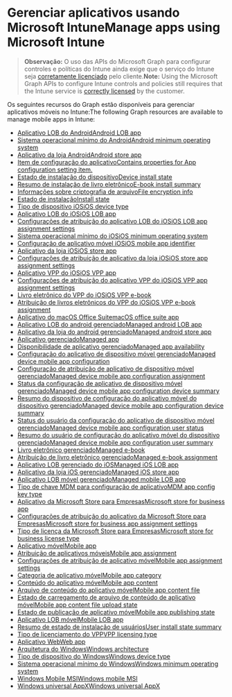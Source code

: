 # <a name="manage-apps-using-microsoft-intune"></a><span data-ttu-id="4bba8-101">Gerenciar aplicativos usando Microsoft Intune</span><span class="sxs-lookup"><span data-stu-id="4bba8-101">Manage apps using Microsoft Intune</span></span>

> <span data-ttu-id="4bba8-102">**Observação:** O uso das APIs do Microsoft Graph para configurar controles e políticas do Intune ainda exige que o serviço do Intune seja [corretamente licenciado](https://www.microsoft.com/en-us/cloud-platform/microsoft-intune-pricing) pelo cliente.</span><span class="sxs-lookup"><span data-stu-id="4bba8-102">**Note:** Using the Microsoft Graph APIs to configure Intune controls and policies still requires that the Intune service is [correctly licensed](https://www.microsoft.com/en-us/cloud-platform/microsoft-intune-pricing) by the customer.</span></span>

<span data-ttu-id="4bba8-103">Os seguintes recursos do Graph estão disponíveis para gerenciar aplicativos móveis no Intune:</span><span class="sxs-lookup"><span data-stu-id="4bba8-103">The following Graph resources are available to manage mobile apps in Intune:</span></span>

- [<span data-ttu-id="4bba8-104">Aplicativo LOB do Android</span><span class="sxs-lookup"><span data-stu-id="4bba8-104">Android LOB app</span></span>](intune_apps_androidlobapp.md)
- [<span data-ttu-id="4bba8-105">Sistema operacional mínimo do Android</span><span class="sxs-lookup"><span data-stu-id="4bba8-105">Android minimum operating system</span></span>](intune_apps_androidminimumoperatingsystem.md)
- [<span data-ttu-id="4bba8-106">Aplicativo da loja Android</span><span class="sxs-lookup"><span data-stu-id="4bba8-106">Android store app</span></span>](intune_apps_androidstoreapp.md)
- [<span data-ttu-id="4bba8-107">Item de configuração do aplicativo</span><span class="sxs-lookup"><span data-stu-id="4bba8-107">Contains properties for App configuration setting item.</span></span>](intune_apps_appconfigurationsettingitem.md)
- [<span data-ttu-id="4bba8-108">Estado de instalação do dispositivo</span><span class="sxs-lookup"><span data-stu-id="4bba8-108">Device install state</span></span>](intune_books_deviceinstallstate.md)
- [<span data-ttu-id="4bba8-109">Resumo de instalação de livro eletrônico</span><span class="sxs-lookup"><span data-stu-id="4bba8-109">E-book install summary</span></span>](intune_books_ebookinstallsummary.md)
- [<span data-ttu-id="4bba8-110">Informações sobre criptografia de arquivo</span><span class="sxs-lookup"><span data-stu-id="4bba8-110">File encryption info</span></span>](intune_apps_fileencryptioninfo.md)
- [<span data-ttu-id="4bba8-111">Estado de instalação</span><span class="sxs-lookup"><span data-stu-id="4bba8-111">Install state</span></span>](intune_books_installstate.md)
- [<span data-ttu-id="4bba8-112">Tipo de dispositivo iOS</span><span class="sxs-lookup"><span data-stu-id="4bba8-112">iOS device type</span></span>](intune_apps_iosdevicetype.md)
- [<span data-ttu-id="4bba8-113">Aplicativo LOB do iOS</span><span class="sxs-lookup"><span data-stu-id="4bba8-113">iOS LOB app</span></span>](intune_apps_ioslobapp.md)
- [<span data-ttu-id="4bba8-114">Configurações de atribuição do aplicativo LOB do iOS</span><span class="sxs-lookup"><span data-stu-id="4bba8-114">iOS LOB app assignment settings</span></span>](intune_apps_ioslobappassignmentsettings.md)
- [<span data-ttu-id="4bba8-115">Sistema operacional mínimo do iOS</span><span class="sxs-lookup"><span data-stu-id="4bba8-115">iOS minimum operating system</span></span>](intune_apps_iosminimumoperatingsystem.md)
- [<span data-ttu-id="4bba8-116">Configuração de aplicativo móvel iOS</span><span class="sxs-lookup"><span data-stu-id="4bba8-116">iOS mobile app identifier</span></span>](intune_apps_iosmobileappconfiguration.md)
- [<span data-ttu-id="4bba8-117">Aplicativo da loja iOS</span><span class="sxs-lookup"><span data-stu-id="4bba8-117">iOS store app</span></span>](intune_apps_iosstoreapp.md)
- [<span data-ttu-id="4bba8-118">Configurações de atribuição de aplicativo da loja iOS</span><span class="sxs-lookup"><span data-stu-id="4bba8-118">iOS store app assignment settings</span></span>](intune_apps_iosstoreappassignmentsettings.md)
- [<span data-ttu-id="4bba8-119">Aplicativo VPP do iOS</span><span class="sxs-lookup"><span data-stu-id="4bba8-119">iOS VPP app</span></span>](intune_apps_iosvppapp.md)
- [<span data-ttu-id="4bba8-120">Configurações de atribuição do aplicativo VPP do iOS</span><span class="sxs-lookup"><span data-stu-id="4bba8-120">iOS VPP app assignment settings</span></span>](intune_apps_iosvppappassignmentsettings.md)
- [<span data-ttu-id="4bba8-121">Livro eletrônico do VPP do iOS</span><span class="sxs-lookup"><span data-stu-id="4bba8-121">iOS VPP e-book</span></span>](intune_books_iosvppebook.md)
- [<span data-ttu-id="4bba8-122">Atribuição de livros eletrônicos do VPP do iOS</span><span class="sxs-lookup"><span data-stu-id="4bba8-122">iOS VPP e-book assignment</span></span>](intune_books_iosvppebookassignment.md)
- [<span data-ttu-id="4bba8-123">Aplicativo do macOS Office Suite</span><span class="sxs-lookup"><span data-stu-id="4bba8-123">macOS office suite app</span></span>](intune_apps_macosofficesuiteapp.md)
- [<span data-ttu-id="4bba8-124">Aplicativo LOB do android gerenciado</span><span class="sxs-lookup"><span data-stu-id="4bba8-124">Managed android LOB app</span></span>](intune_apps_managedandroidlobapp.md)
- [<span data-ttu-id="4bba8-125">Aplicativo da loja do android gerenciado</span><span class="sxs-lookup"><span data-stu-id="4bba8-125">Managed android store app</span></span>](intune_apps_managedandroidstoreapp.md)
- [<span data-ttu-id="4bba8-126">Aplicativo gerenciado</span><span class="sxs-lookup"><span data-stu-id="4bba8-126">Managed app</span></span>](intune_apps_managedapp.md)
- [<span data-ttu-id="4bba8-127">Disponibilidade de aplicativo gerenciado</span><span class="sxs-lookup"><span data-stu-id="4bba8-127">Managed app availability</span></span>](intune_apps_managedappavailability.md)
- [<span data-ttu-id="4bba8-128">Configuração do aplicativo de dispositivo móvel gerenciado</span><span class="sxs-lookup"><span data-stu-id="4bba8-128">Managed device mobile app configuration</span></span>](intune_apps_manageddevicemobileappconfiguration.md)
- [<span data-ttu-id="4bba8-129">Configuração de atribuição de aplicativo de dispositivo móvel gerenciado</span><span class="sxs-lookup"><span data-stu-id="4bba8-129">Managed device mobile app configuration assignment</span></span>](intune_apps_manageddevicemobileappconfigurationassignment.md)
- [<span data-ttu-id="4bba8-130">Status da configuração de aplicativo de dispositivo móvel gerenciado</span><span class="sxs-lookup"><span data-stu-id="4bba8-130">Managed device mobile app configuration device summary</span></span>](intune_apps_manageddevicemobileappconfigurationdevicestatus.md)
- [<span data-ttu-id="4bba8-131">Resumo do dispositivo de configuração do aplicativo móvel do dispositivo gerenciado</span><span class="sxs-lookup"><span data-stu-id="4bba8-131">Managed device mobile app configuration device summary</span></span>](intune_apps_manageddevicemobileappconfigurationdevicesummary.md)
- [<span data-ttu-id="4bba8-132">Status do usuário da configuração do aplicativo de dispositivo móvel gerenciado</span><span class="sxs-lookup"><span data-stu-id="4bba8-132">Managed device mobile app configuration user status</span></span>](intune_apps_manageddevicemobileappconfigurationuserstatus.md)
- [<span data-ttu-id="4bba8-133">Resumo do usuário de configuração do aplicativo móvel do dispositivo gerenciado</span><span class="sxs-lookup"><span data-stu-id="4bba8-133">Managed device mobile app configuration user summary</span></span>](intune_apps_manageddevicemobileappconfigurationusersummary.md)
- [<span data-ttu-id="4bba8-134">Livro eletrônico gerenciado</span><span class="sxs-lookup"><span data-stu-id="4bba8-134">Managed e-book</span></span>](intune_books_managedebook.md)
- [<span data-ttu-id="4bba8-135">Atribuição de livro eletrônico gerenciado</span><span class="sxs-lookup"><span data-stu-id="4bba8-135">Managed e-book assignment</span></span>](intune_books_managedebookassignment.md)
- [<span data-ttu-id="4bba8-136">Aplicativo LOB gerenciado do iOS</span><span class="sxs-lookup"><span data-stu-id="4bba8-136">Managed iOS LOB app</span></span>](intune_apps_managedioslobapp.md)
- [<span data-ttu-id="4bba8-137">Aplicativo da loja iOS gerenciado</span><span class="sxs-lookup"><span data-stu-id="4bba8-137">Managed iOS store app</span></span>](intune_apps_managediosstoreapp.md)
- [<span data-ttu-id="4bba8-138">Aplicativo LOB móvel gerenciado</span><span class="sxs-lookup"><span data-stu-id="4bba8-138">Managed mobile LOB app</span></span>](intune_apps_managedmobilelobapp.md)
- [<span data-ttu-id="4bba8-139">Tipo de chave MDM para configuração de aplicativo</span><span class="sxs-lookup"><span data-stu-id="4bba8-139">MDM app config key type</span></span>](intune_apps_mdmappconfigkeytype.md)
- [<span data-ttu-id="4bba8-140">Aplicativo da Microsoft Store para Empresas</span><span class="sxs-lookup"><span data-stu-id="4bba8-140">Microsoft store for business app</span></span>](intune_apps_microsoftstoreforbusinessapp.md)
- [<span data-ttu-id="4bba8-141">Configurações de atribuição do aplicativo da Microsoft Store para Empresas</span><span class="sxs-lookup"><span data-stu-id="4bba8-141">Microsoft store for business app assignment settings</span></span>](intune_apps_microsoftstoreforbusinessappassignmentsettings.md)
- [<span data-ttu-id="4bba8-142">Tipo de licença da Microsoft Store para Empresas</span><span class="sxs-lookup"><span data-stu-id="4bba8-142">Microsoft store for business license type</span></span>](intune_apps_microsoftstoreforbusinesslicensetype.md)
- [<span data-ttu-id="4bba8-143">Aplicativo móvel</span><span class="sxs-lookup"><span data-stu-id="4bba8-143">Mobile app</span></span>](intune_apps_mobileapp.md)
- [<span data-ttu-id="4bba8-144">Atribuição de aplicativos móveis</span><span class="sxs-lookup"><span data-stu-id="4bba8-144">Mobile app assignment</span></span>](intune_apps_mobileappassignment.md)
- [<span data-ttu-id="4bba8-145">Configurações de atribuição de aplicativo móvel</span><span class="sxs-lookup"><span data-stu-id="4bba8-145">Mobile app assignment settings</span></span>](intune_apps_mobileappassignmentsettings.md)
- [<span data-ttu-id="4bba8-146">Categoria de aplicativo móvel</span><span class="sxs-lookup"><span data-stu-id="4bba8-146">Mobile app category</span></span>](intune_apps_mobileappcategory.md)
- [<span data-ttu-id="4bba8-147">Conteúdo do aplicativo móvel</span><span class="sxs-lookup"><span data-stu-id="4bba8-147">Mobile app content</span></span>](intune_apps_mobileappcontent.md)
- [<span data-ttu-id="4bba8-148">Arquivo de conteúdo do aplicativo móvel</span><span class="sxs-lookup"><span data-stu-id="4bba8-148">Mobile app content file</span></span>](intune_apps_mobileappcontentfile.md)
- [<span data-ttu-id="4bba8-149">Estado de carregamento de arquivo de conteúdo de aplicativo móvel</span><span class="sxs-lookup"><span data-stu-id="4bba8-149">Mobile app content file upload state</span></span>](intune_apps_mobileappcontentfileuploadstate.md)
- [<span data-ttu-id="4bba8-150">Estado de publicação de aplicativo móvel</span><span class="sxs-lookup"><span data-stu-id="4bba8-150">Mobile app publishing state</span></span>](intune_apps_mobileapppublishingstate.md)
- [<span data-ttu-id="4bba8-151">Aplicativo LOB móvel</span><span class="sxs-lookup"><span data-stu-id="4bba8-151">Mobile LOB app</span></span>](intune_apps_mobilelobapp.md)
- [<span data-ttu-id="4bba8-152">Resumo de estado de instalação de usuários</span><span class="sxs-lookup"><span data-stu-id="4bba8-152">User install state summary</span></span>](intune_books_userinstallstatesummary.md)
- [<span data-ttu-id="4bba8-153">Tipo de licenciamento do VPP</span><span class="sxs-lookup"><span data-stu-id="4bba8-153">VPP licensing type</span></span>](intune_apps_vpplicensingtype.md)
- [<span data-ttu-id="4bba8-154">Aplicativo Web</span><span class="sxs-lookup"><span data-stu-id="4bba8-154">Web app</span></span>](intune_apps_webapp.md)
- [<span data-ttu-id="4bba8-155">Arquitetura do Windows</span><span class="sxs-lookup"><span data-stu-id="4bba8-155">Windows architecture</span></span>](intune_apps_windowsarchitecture.md)
- [<span data-ttu-id="4bba8-156">Tipo de dispositivo do Windows</span><span class="sxs-lookup"><span data-stu-id="4bba8-156">Windows device type</span></span>](intune_apps_windowsdevicetype.md)
- [<span data-ttu-id="4bba8-157">Sistema operacional mínimo do Windows</span><span class="sxs-lookup"><span data-stu-id="4bba8-157">Windows minimum operating system</span></span>](intune_apps_windowsminimumoperatingsystem.md)
- [<span data-ttu-id="4bba8-158">Windows Mobile MSI</span><span class="sxs-lookup"><span data-stu-id="4bba8-158">Windows mobile MSI</span></span>](intune_apps_windowsmobilemsi.md)
- [<span data-ttu-id="4bba8-159">Windows universal AppX</span><span class="sxs-lookup"><span data-stu-id="4bba8-159">Windows universal AppX</span></span>](intune_apps_windowsuniversalappx.md)
